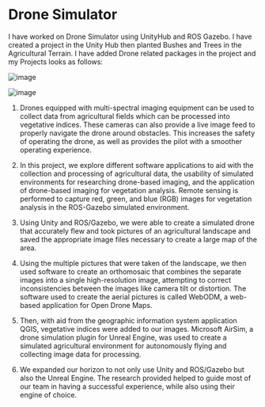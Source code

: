 # Drone Simulator

I have worked on Drone Simulator using UnityHub and ROS Gazebo. I have created a project in the Unity Hub then planted Bushes and Trees in the Agricultural Terrain. I have added Drone related packages in the project and my Projects looks as follows:

![image](https://user-images.githubusercontent.com/43805517/209765325-1efefc5e-ae3e-4813-b76c-9da3ce2c6d9a.png)

![image](https://user-images.githubusercontent.com/43805517/209765371-1356ec72-c3f4-4125-8a66-19ff41c2a643.png)

1. Drones equipped with multi-spectral imaging equipment can be used to collect data from agricultural fields which can be processed into vegetative indices. These cameras can also provide a live image feed to properly navigate the drone around obstacles. This increases the safety of operating the drone, as well as provides the pilot with a smoother operating experience.

2. In this project, we explore different software applications to aid with the collection and processing of agricultural data, the usability of simulated environments for researching drone-based imaging, and the application of drone-based imaging for vegetation analysis. Remote sensing is performed to capture red, green, and blue (RGB) images for vegetation analysis in the ROS-Gazebo simulated environment.

3. Using Unity and ROS/Gazebo, we were able to create a simulated drone that accurately flew and took pictures of an agricultural landscape and saved the appropriate image files necessary to create a large map of the area. 

4. Using the multiple pictures that were taken of the landscape, we then used software to create an orthomosaic that combines the separate images into a single high-resolution image, attempting to correct inconsistencies between the images like camera tilt or distortion. The software used to create the aerial pictures is called WebODM, a web-based application for Open Drone Maps. 

5. Then, with aid from the geographic information system application QGIS, vegetative indices were added to our images. Microsoft AirSim, a drone simulation plugin for Unreal Engine, was used to create a simulated agricultural environment for autonomously flying and collecting image data for processing. 

6. We expanded our horizon to not only use Unity and ROS/Gazebo but also the Unreal Engine. The research provided helped to guide most of our team in having a successful experience, while also using their engine of choice.
